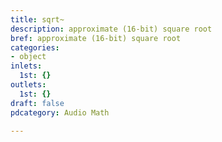 ```yaml
---
title: sqrt~
description: approximate (16-bit) square root
bref: approximate (16-bit) square root
categories:
- object
inlets:
  1st: {}
outlets:
  1st: {}
draft: false
pdcategory: Audio Math

---
```



